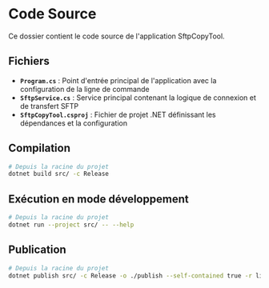# Code Source

Ce dossier contient le code source de l'application SftpCopyTool.

## Fichiers

- **`Program.cs`** : Point d'entrée principal de l'application avec la configuration de la ligne de commande
- **`SftpService.cs`** : Service principal contenant la logique de connexion et de transfert SFTP
- **`SftpCopyTool.csproj`** : Fichier de projet .NET définissant les dépendances et la configuration

## Compilation

```bash
# Depuis la racine du projet
dotnet build src/ -c Release
```

## Exécution en mode développement

```bash
# Depuis la racine du projet
dotnet run --project src/ -- --help
```

## Publication

```bash
# Depuis la racine du projet
dotnet publish src/ -c Release -o ./publish --self-contained true -r linux-x64
```
